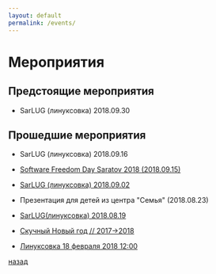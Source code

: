 ```yaml
---
layout: default
permalink: /events/
---
```


# [](#header-1) Мероприятия

## [](#header-2) Предстоящие мероприятия

* SarLUG (линуксовка) 2018.09.30


## [](#header-3) Прошедшие мероприятия

* SarLUG (линуксовка) 2018.09.16
* [Software Freedom Day Saratov 2018 (2018.09.15)](sfd-saratov-2018)

* [SarLUG (линуксовка) 2018.09.02](sarlug-2018-09-02)
* Презентация для детей из центра "Семья" (2018.08.23)
* [SarLUG(линуксовка) 2018.08.19](sarlug-2018-08-19)
* [Скучный Новый год // 2017->2018](from2017to2018)
* [Линуксовка 18 февраля 2018 12:00](sarlug)


[назад](../)

